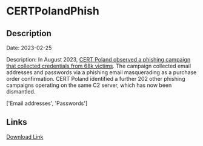 # CERTPolandPhish

## Description

Date: 2023-02-25

Description:
In August 2023, <a href="https://www.troyhunt.com/68k-polish-phishing-victims-are-now-searchable-in-have-i-been-pwned-courtesy-of-cert-poland" target="_blank" rel="noopener">CERT Poland observed a phishing campaign that collected credentials from 68k victims</a>. The campaign collected email addresses and passwords via a phishing email masquerading as a purchase order confirmation. CERT Poland identified a further 202 other phishing campaigns operating on the same C2 server, which has now been dismantled.


['Email addresses', 'Passwords']

## Links

[Download Link](https://link-to.net/1229997/877.8882615669421/dynamic/?r=aHR0cHM6Ly93d3cubWVkaWFmaXJlLmNvbS92aWV3L1VYdHFySHp5dHhyY1hSZC8vZmlsZQ==)